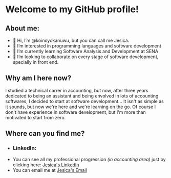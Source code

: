 # Welcome to my GitHub profile!
## About me:
- 👋 Hi, I’m @koinoyokanuwu, but you can call me Jesica. 
- 👀 I’m interested in programming languages and software development
- 🌱 I’m currently learning Software Analysis and Development at SENA
- 💞️ I’m looking to collaborate on every stage of software development, specially in front end.


## Why am I here now?
I studied a technical carrer in accounting, but now, after three years dedicated to being an assistant and being envolved in lots of accounting softwares, I decided to start at software development... It isn't as simple as it sounds, but now we're here and we're learning on the go.
Of course I don't have experience in software development, but I'm more than motivated to start from zero.

## Where can you find me?
- ### LinkedIn:
- You can see all my professional progression _(in accounting area)_ just by clicking here: [Jesica's LinkedIn](https://www.linkedin.com/in/jesica-g-93243b222/)
- You can email me at [Jesica's Email](koinoyokanuwu@gmail.com)



